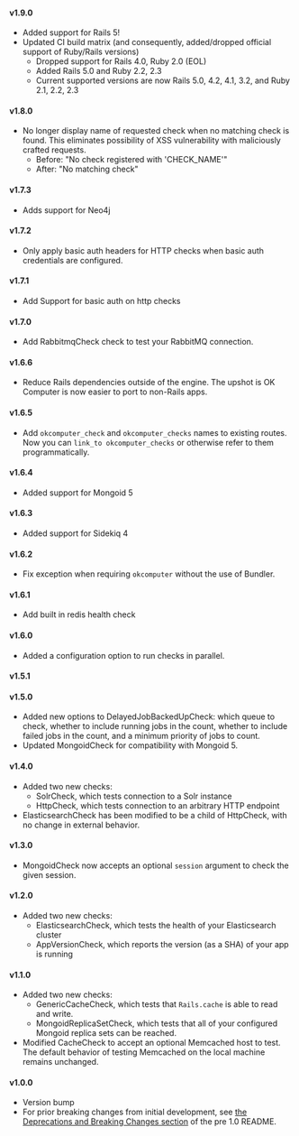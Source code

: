 #### v1.9.0

* Added support for Rails 5!
* Updated CI build matrix (and consequently, added/dropped official support of Ruby/Rails versions)
    * Dropped support for Rails 4.0, Ruby 2.0 (EOL)
    * Added Rails 5.0 and Ruby 2.2, 2.3
    * Current supported versions are now Rails 5.0, 4.2, 4.1, 3.2, and Ruby 2.1, 2.2, 2.3

#### v1.8.0

* No longer display name of requested check when no matching check is found. This eliminates possibility of XSS vulnerability with maliciously crafted requests.
    * Before: "No check registered with 'CHECK_NAME'"
    * After: "No matching check"

#### v1.7.3

* Adds support for Neo4j

#### v1.7.2

* Only apply basic auth headers for HTTP checks when basic auth credentials are configured.

#### v1.7.1

* Add Support for basic auth on http checks

#### v1.7.0

* Add RabbitmqCheck check to test your RabbitMQ connection.

#### v1.6.6

* Reduce Rails dependencies outside of the engine. The upshot is OK Computer is now easier to port to non-Rails apps.

#### v1.6.5

* Add `okcomputer_check` and `okcomputer_checks` names to existing routes. Now you can `link_to okcomputer_checks` or otherwise refer to them programmatically.

#### v1.6.4

* Added support for Mongoid 5

#### v1.6.3
* Added support for Sidekiq 4

#### v1.6.2

* Fix exception when requiring `okcomputer` without the use of Bundler.

#### v1.6.1

* Add built in redis health check

#### v1.6.0

* Added a configuration option to run checks in parallel.

#### v1.5.1
#### v1.5.0

* Added new options to DelayedJobBackedUpCheck: which queue to check, whether to include running jobs in the count, whether to include failed jobs in the count, and a minimum priority of jobs to count.
* Updated MongoidCheck for compatibility with Mongoid 5.

#### v1.4.0

* Added two new checks:
    * SolrCheck, which tests connection to a Solr instance
    * HttpCheck, which tests connection to an arbitrary HTTP endpoint
* ElasticsearchCheck has been modified to be a child of HttpCheck, with no change in external behavior.

#### v1.3.0

* MongoidCheck now accepts an optional `session` argument to check the given session.

#### v1.2.0

* Added two new checks:
    * ElasticsearchCheck, which tests the health of your Elasticsearch cluster
    * AppVersionCheck, which reports the version (as a SHA) of your app is running

#### v1.1.0

* Added two new checks:
    * GenericCacheCheck, which tests that `Rails.cache` is able to read and write.
    * MongoidReplicaSetCheck, which tests that all of your configured Mongoid replica sets can be reached.
* Modified CacheCheck to accept an optional Memcached host to test. The default behavior of testing Memcached on the local machine remains unchanged.

#### v1.0.0

* Version bump
* For prior breaking changes from initial development, see [the Deprecations and Breaking Changes section][breaking-changes] of the pre 1.0 README.

[breaking-changes]:https://github.com/sportngin/okcomputer/blob/3f6708b333ddaf7ecc14d8c2b163335d46343f66/README.markdown#deprecations-and-breaking-changes
